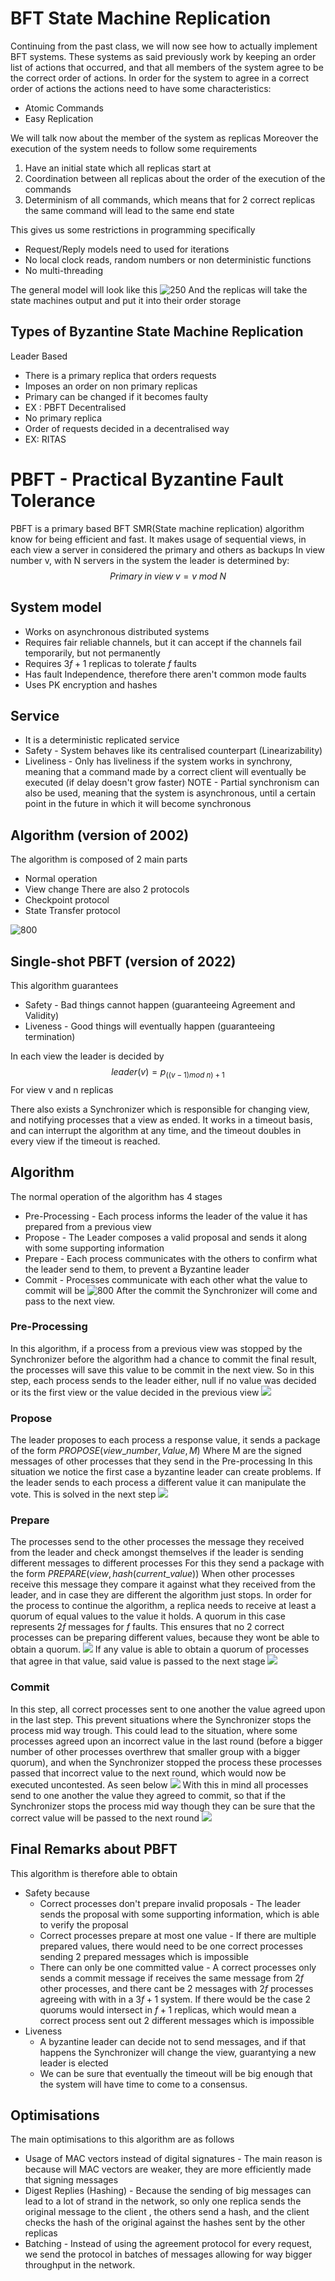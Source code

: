 # BFT State Machine Replication

Continuing from the past class, we will now see how to actually implement BFT systems.
These systems as said previously work by keeping an order list of actions that occurred, and that all members of the system agree to be the correct order of actions.
In order for the system to agree in a correct order of actions the actions need to have some characteristics:
- Atomic Commands
- Easy Replication

We will talk now about the member of the system as replicas
Moreover the execution of the system needs to follow some requirements
1. Have an initial state which all replicas start at
2. Coordination between all replicas about the order of the execution of the commands
3. Determinism of all commands, which means that for 2 correct replicas the same command will lead to the same end state

This gives us some restrictions in programming specifically
- Request/Reply models need to used for iterations
- No local clock reads, random numbers or non deterministic functions
- No multi-threading

The general model will look like this
![250](Images/Replicas%20as%20State%20Machines.png)
And the replicas will take the state machines output and put it into their order storage

## Types of Byzantine State Machine Replication

Leader Based
- There is a primary replica that orders requests
- Imposes an order on non primary replicas
- Primary can be changed if it becomes faulty
- EX : PBFT
Decentralised
- No primary replica
- Order of requests decided in a decentralised way
- EX: RITAS

# PBFT - Practical Byzantine Fault Tolerance

PBFT is a primary based BFT SMR(State machine replication) algorithm know for being efficient and fast.
It makes usage of sequential views, in each view a server in considered the primary and others as backups
In view number v, with N servers in the system the leader is determined by:
$$Primary\;in\;view\;v=v\;mod\;N$$
## System model
- Works on asynchronous distributed systems
- Requires fair reliable channels, but it can accept if the channels fail temporarily, but not permanently
- Requires $3f+1$ replicas to tolerate $f$ faults
- Has fault Independence, therefore there aren't common mode faults
- Uses PK encryption and hashes

## Service
- It is a deterministic replicated service
- Safety - System behaves like its centralised counterpart (Linearizability)
- Liveliness - Only has liveliness if the system works in synchrony, meaning that a command made by a correct client will eventually be executed (if delay doesn't grow faster)
NOTE - Partial synchronism can also be used, meaning that the system is asynchronous, until a certain point in the future in which it will become synchronous

## Algorithm (version of 2002)

The algorithm is composed of 2 main parts
- Normal operation
- View change
There are also 2 protocols
- Checkpoint protocol
- State Transfer protocol


![800](../BFT2002.png)

## Single-shot PBFT (version of 2022)

This algorithm guarantees 
- Safety - Bad things cannot happen (guaranteeing Agreement and Validity)
- Liveness - Good things will eventually happen (guaranteeing termination)

In each view the leader is decided by
$$leader(v)=p_{((v-1)mod\;n)+1}$$
For view v and n replicas

There also exists a Synchronizer which is responsible for changing view, and notifying processes that a view as ended.
It works in a timeout basis, and can interrupt the algorithm at any time, and the timeout doubles in every view if the timeout is reached.

## Algorithm

The normal operation of the algorithm has 4 stages
- Pre-Processing - Each process informs the leader of the value it has prepared from a previous view
- Propose - The Leader composes a valid proposal and sends it along with some supporting information
- Prepare - Each process communicates with the others to confirm what the leader send to them, to prevent a Byzantine leader
- Commit - Processes communicate with each other what the value to commit will be
![800](../PBFTOverview.png)
After the commit the Synchronizer will come and pass to the next view.

### Pre-Processing
In this algorithm, if a process from a previous view was stopped by the Synchronizer before the algorithm had a chance to commit the final result, the processes will save this value to be commit in the next view.
So in this step, each process sends to the leader either, null if no value was decided or its the first view or the value decided in the previous view
![](../PBFTpart1.png)
### Propose
The leader proposes to each process a response value, it sends a package of the form $PROPOSE(view\_number,Value,M)$
Where M are the signed messages of other processes that they send in the Pre-processing
In this situation we notice the first case a byzantine leader can create problems. If the leader sends to each process a different value it can manipulate the vote.
This is solved in the next step
![](../PBFTpart2.png)

### Prepare
The processes send to the other processes the message they received from the leader and check amongst themselves if the leader is sending different messages to different processes
For this they send a package with the form $PREPARE(view,hash(current\_value))$
When other processes receive this message they compare it against what they received from the leader, and in case they are different the algorithm just stops.
In order for the process to continue the algorithm, a replica needs to receive at least a quorum of equal values to the value it holds.
A quorum in this case represents $2f$ messages for $f$ faults.
This ensures that no 2 correct processes can be preparing different values, because they wont be able to obtain a quorum. 
![](../Quorum.png)
If any value is able to obtain a quorum of processes that agree in that value, said value is passed to the next stage
![](../PBFTpart3.png)

### Commit
In this step, all correct processes sent to one another the value agreed upon in the last step.
This prevent situations where the Synchronizer stops the process mid way trough.
This could lead to the situation, where some processes agreed upon an incorrect value in the last round (before a bigger number of other processes overthrew that smaller group with a bigger quorum), and when the Synchronizer stopped the process these processes passed that incorrect value to the next round, which would now be executed uncontested.
As seen below
![](../PBFTpart4Incorrect.png)
With this in mind all processes send to one another the value they agreed to commit, so that if the Synchronizer stops the process mid way though they can be sure that the correct value will be passed to the next round
![](../PBFTpart4Correct.png)

## Final Remarks about PBFT

This algorithm is therefore able to obtain
- Safety because
	- Correct processes don't prepare invalid proposals - The leader sends the proposal with some supporting information, which is able to verify the proposal
	- Correct processes prepare at most one value - If there are multiple prepared values, there would need to be one correct processes sending 2 prepared messages which is impossible
	- There can only be one committed value - A correct processes only sends a commit message if receives the same message from $2f$ other processes, and there cant be 2 messages with $2f$ processes agreeing with with in a $3f+1$ system. If there would be the case 2 quorums would intersect in $f+1$ replicas, which would mean a correct process sent out 2 different messages which is impossible
- Liveness
	- A byzantine leader can decide not to send messages, and if that happens the Synchronizer will change the view, guarantying a new leader is elected
	- We can be sure that eventually the timeout will be big enough that the system will have time to come to a consensus.

## Optimisations

The main optimisations to this algorithm are as follows
- Usage of MAC vectors instead of digital signatures - The main reason is because will MAC vectors are weaker, they are more efficiently made that signing messages
- Digest Replies (Hashing) - Because the sending of big messages can lead to a lot of strand in the network, so only one replica sends the original message to the client , the others send a hash, and the client checks the hash of the original against the hashes sent by the other replicas
- Batching - Instead of using the agreement protocol for every request, we send the protocol in batches of messages allowing for way bigger throughput in the network.